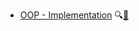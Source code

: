 * [OOP - Implementation]({{baseUrl}}/oopImplementation/)
  <trigger for="pop:oopImplementation-preview">:mag:</trigger>[:scroll:](oopImplementation/print.html)

<popover id="pop:oopImplementation-preview" title="OOP :mag:" placement="right">
  <div slot="content">
    <include src="preview.md" />
  </div>
</popover>
